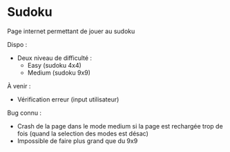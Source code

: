 # Sudoku
Page internet permettant de jouer au sudoku

Dispo :
- Deux niveau de difficulté :
  - Easy (sudoku 4x4)
  - Medium (sudoku 9x9)

À venir :
- Vérification erreur (input utilisateur)

Bug connu :
- Crash de la page dans le mode medium si la page est rechargée trop de fois (quand la selection des modes est désac)
- Impossible de faire plus grand que du 9x9
